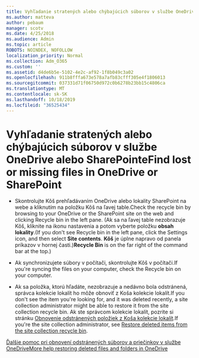 ```yaml
---
title: Vyhľadanie stratených alebo chýbajúcich súborov v službe OneDrive alebo SharePointe
ms.author: matteva
author: pebaum
manager: scotv
ms.date: 4/25/2018
ms.audience: Admin
ms.topic: article
ROBOTS: NOINDEX, NOFOLLOW
localization_priority: Normal
ms.collection: Adm_O365
ms.custom: ''
ms.assetid: d4de6b5e-5102-4e2c-af92-1f8b049c3a02
ms.openlocfilehash: 911b8fffa673e578a7afb83cfff305e4f1806013
ms.sourcegitcommit: 037331d71f06750d972c0b6278b23bb15c4806ca
ms.translationtype: MT
ms.contentlocale: sk-SK
ms.lasthandoff: 10/18/2019
ms.locfileid: "36525434"
---
```

# <a name="find-lost-or-missing-files-in-onedrive-or-sharepoint"></a><span data-ttu-id="4bd04-102">Vyhľadanie stratených alebo chýbajúcich súborov v službe OneDrive alebo SharePointe</span><span class="sxs-lookup"><span data-stu-id="4bd04-102">Find lost or missing files in OneDrive or SharePoint</span></span>

- <span data-ttu-id="4bd04-103">Skontrolujte Kôš prehľadávaním OneDrive alebo lokality SharePoint na webe a kliknutím na položku Kôš na ľavej table.</span><span class="sxs-lookup"><span data-stu-id="4bd04-103">Check the recycle bin by browsing to your OneDrive or the SharePoint site on the web and clicking Recycle bin in the left pane.</span></span> <span data-ttu-id="4bd04-104">(Ak sa na ľavej table nezobrazuje Kôš, kliknite na ikonu nastavenia a potom vyberte položku **obsah lokality**.</span><span class="sxs-lookup"><span data-stu-id="4bd04-104">(If you don't see Recycle bin in the left pane, click the Settings icon, and then select **Site contents**.</span></span> <span data-ttu-id="4bd04-105">**Kôš** je úplne napravo od panela príkazov v hornej časti.)</span><span class="sxs-lookup"><span data-stu-id="4bd04-105">**Recycle Bin** is on the far right of the command bar at the top.)</span></span> 
    
- <span data-ttu-id="4bd04-106">Ak synchronizujete súbory v počítači, skontrolujte Kôš v počítači.</span><span class="sxs-lookup"><span data-stu-id="4bd04-106">If you're syncing the files on your computer, check the Recycle bin on your computer.</span></span> 
    
- <span data-ttu-id="4bd04-107">Ak sa položka, ktorú hľadáte, nezobrazuje a nedávno bola odstránená, správca kolekcie lokalít ho môže obnoviť z Koša kolekcie lokalít.</span><span class="sxs-lookup"><span data-stu-id="4bd04-107">If you don't see the item you're looking for, and it was deleted recently, a site collection administrator might be able to restore it from the site collection recycle bin.</span></span> <span data-ttu-id="4bd04-108">Ak ste správcom kolekcie lokalít, pozrite si stránku [Obnovenie odstránených položiek z Koša kolekcie lokalít](https://go.microsoft.com/fwlink/?linkid=866439).</span><span class="sxs-lookup"><span data-stu-id="4bd04-108">If you're the site collection administrator, see [Restore deleted items from the site collection recycle bin](https://go.microsoft.com/fwlink/?linkid=866439).</span></span>
    
[<span data-ttu-id="4bd04-109">Ďalšie pomoc pri obnovení odstránených súborov a priečinkov v službe OneDrive</span><span class="sxs-lookup"><span data-stu-id="4bd04-109">More help restoring deleted files and folders in OneDrive</span></span>](https://go.microsoft.com/fwlink/?linkid=872872)
  

